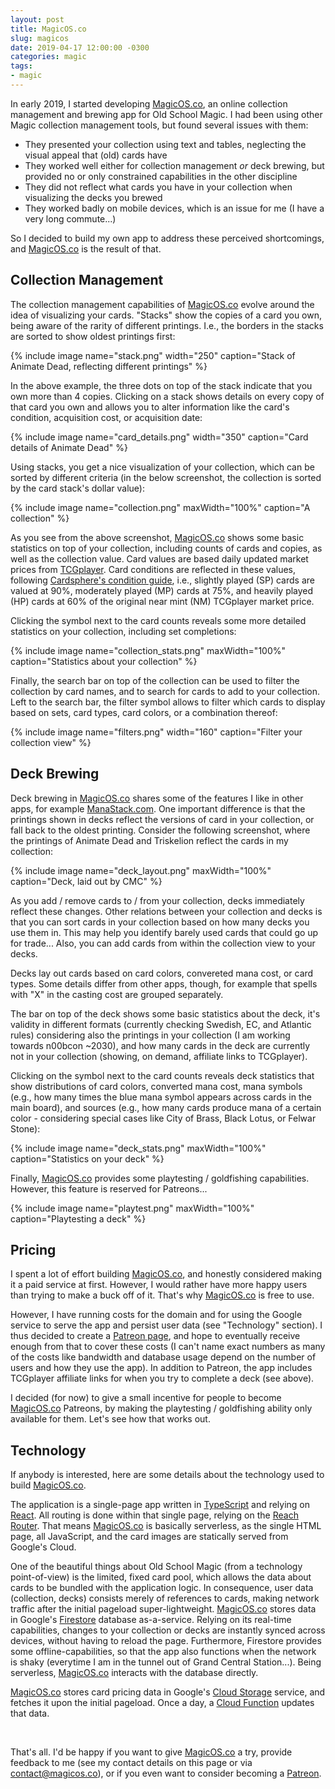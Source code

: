 ```yaml
---
layout: post
title: MagicOS.co
slug: magicos
date: 2019-04-17 12:00:00 -0300
categories: magic
tags:
- magic
---
```


In early 2019, I started developing <a href="https://www.magicos.co/" target="_blank">MagicOS.co</a>, an online collection management and brewing app for Old School Magic. I had been using other Magic collection management tools, but found several issues with them:

* They presented your collection using text and tables, neglecting the visual appeal that (old) cards have
* They worked well either for collection management _or_ deck brewing, but provided no or only constrained capabilities in the other discipline
* They did not reflect what cards you have in your collection when visualizing the decks you brewed
* They worked badly on mobile devices, which is an issue for me (I have a very long commute...)

So I decided to build my own app to address these perceived shortcomings, and <a href="https://www.magicos.co/" target="_blank">MagicOS.co</a> is the result of that.


## Collection Management
The collection management capabilities of <a href="https://www.magicos.co/" target="_blank">MagicOS.co</a> evolve around the idea of visualizing your cards. "Stacks" show the copies of a card you own, being aware of the rarity of different printings. I.e., the borders in the stacks are sorted to show oldest printings first:

  {% include image name="stack.png" width="250" caption="Stack of Animate Dead, reflecting different printings" %}

In the above example, the three dots on top of the stack indicate that you own more than 4 copies. Clicking on a stack shows details on every copy of that card you own and allows you to alter information like the card's condition, acquisition cost, or acquisition date:

  {% include image name="card_details.png" width="350" caption="Card details of Animate Dead" %}

Using stacks, you get a nice visualization of your collection, which can be sorted by different criteria (in the below screenshot, the collection is sorted by the card stack's dollar value):

  {% include image name="collection.png" maxWidth="100%" caption="A collection" %}

As you see from the above screenshot, <a href="https://www.magicos.co/" target="_blank">MagicOS.co</a> shows some basic statistics on top of your collection, including counts of cards and copies, as well as the collection value. Card values are based daily updated market prices from <a href="http://tcgplayer.com" target="_blank">TCGplayer</a>. Card conditions are reflected in these values, following <a href="https://www.cardsphere.com/condition-guide" target="_blank">Cardsphere's condition guide</a>, i.e., slightly played (SP) cards are valued at 90%, moderately played (MP) cards at 75%, and heavily played (HP) cards at 60% of the original near mint (NM) TCGplayer market price.

Clicking the symbol next to the card counts reveals some more detailed statistics on your collection, including set completions:

  {% include image name="collection_stats.png" maxWidth="100%" caption="Statistics about your collection" %}

Finally, the search bar on top of the collection can be used to filter the collection by card names, and to search for cards to add to your collection. Left to the search bar, the filter symbol allows to filter which cards to display based on sets, card types, card colors, or a combination thereof:

  {% include image name="filters.png" width="160" caption="Filter your collection view" %}


## Deck Brewing
Deck brewing in <a href="https://www.magicos.co/" target="_blank">MagicOS.co</a> shares some of the features I like in other apps, for example <a href="https://manastack.com/" target="_blank">ManaStack.com</a>. One important difference is that the printings shown in decks reflect the versions of card in your collection, or fall back to the oldest printing. Consider the following screenshot, where the printings of Animate Dead and Triskelion reflect the cards in my collection:

  {% include image name="deck_layout.png" maxWidth="100%" caption="Deck, laid out by CMC" %}

As you add / remove cards to / from your collection, decks immediately reflect these changes. Other relations between your collection and decks is that you can sort cards in your collection based on how many decks you use them in. This may help you identify barely used cards that could go up for trade... Also, you can add cards from within the collection view to your decks.

Decks lay out cards based on card colors, convereted mana cost, or card types. Some details differ from other apps, though, for example that spells with "X" in the casting cost are grouped separately.

The bar on top of the deck shows some basic statistics about the deck, it's validity in different formats (currently checking Swedish, EC, and Atlantic rules) considering also the printings in your collection (I am working towards n00bcon ~2030), and how many cards in the deck are currently not in your collection (showing, on demand, affiliate links to TCGplayer).

Clicking on the symbol next to the card counts reveals deck statistics that show distributions of card colors, converted mana cost, mana symbols (e.g., how many times the blue mana symbol appears across cards in the main board), and sources (e.g., how many cards produce mana of a certain color - considering special cases like City of Brass, Black Lotus, or Felwar Stone):

  {% include image name="deck_stats.png" maxWidth="100%" caption="Statistics on your deck" %}

Finally, <a href="https://www.magicos.co/" target="_blank">MagicOS.co</a> provides some playtesting / goldfishing capabilities. However, this feature is reserved for Patreons...

  {% include image name="playtest.png" maxWidth="100%" caption="Playtesting a deck" %}


## Pricing
I spent a lot of effort building <a href="https://www.magicos.co/" target="_blank">MagicOS.co</a>, and honestly considered making it a paid service at first. However, I would rather have more happy users than trying to make a buck off of it. That's why <a href="https://www.magicos.co/" target="_blank">MagicOS.co</a> is free to use.

However, I have running costs for the domain and for using the Google service to serve the app and persist user data (see "Technology" section). I thus decided to create a <a href="https://www.patreon.com/MagicOS" target="_blank">Patreon page</a>, and hope to eventually receive enough from that to cover these costs (I can't name exact numbers as many of the costs like bandwidth and database usage depend on the number of users and how they use the app). In addition to Patreon, the app includes TCGplayer affiliate links for when you try to complete a deck (see above).

I decided (for now) to give a small incentive for people to become <a href="https://www.magicos.co/" target="_blank">MagicOS.co</a> Patreons, by making the playtesting / goldfishing ability only available for them. Let's see how that works out.


## Technology
If anybody is interested, here are some details about the technology used to build <a href="https://www.magicos.co/" target="_blank">MagicOS.co</a>.

The application is a single-page app written in <a href="https://www.typescriptlang.org/" target="_blank">TypeScript</a> and relying on <a href="https://reactjs.org/" target="_blank">React</a>. All routing is done within that single page, relying on the <a href="https://reach.tech/router" target="_blank">Reach Router</a>. That means <a href="https://www.magicos.co/" target="_blank">MagicOS.co</a> is basically serverless, as the single HTML page, all JavaScript, and the card images are statically served from Google's Cloud.

One of the beautiful things about Old School Magic (from a technology point-of-view) is the limited, fixed card pool, which allows the data about cards to be bundled with the application logic. In consequence, user data (collection, decks) consists merely of references to cards, making network traffic after the initial pageload super-lightweight. <a href="https://www.magicos.co/" target="_blank">MagicOS.co</a> stores data in Google's <a href="https://firebase.google.com/products/firestore/" target="_blank">Firestore</a> database as-a-service. Relying on its real-time capabilities, changes to your collection or decks are instantly synced across devices, without having to reload the page. Furthermore, Firestore provides some offline-capabilities, so that the app also functions when the network is shaky (everytime I am in the tunnel out of Grand Central Station...). Being serverless, <a href="https://www.magicos.co/" target="_blank">MagicOS.co</a> interacts with the database directly.

<a href="https://www.magicos.co/" target="_blank">MagicOS.co</a> stores card pricing data in Google's <a href="https://cloud.google.com/storage/" target="_blank">Cloud Storage</a> service, and fetches it upon the initial pageload. Once a day, a <a href="https://cloud.google.com/functions/" target="_blank">Cloud Function</a> updates that data.

<br/>

That's all. I'd be happy if you want to give <a href="https://www.magicos.co/" target="_blank">MagicOS.co</a> a try, provide feedback to me (see my contact details on this page or via <a href="mailto:contact@magicos.co">contact@magicos.co</a>), or if you even want to consider becoming a <a href="https://www.patreon.com/MagicOS" target="_blank">Patreon</a>.